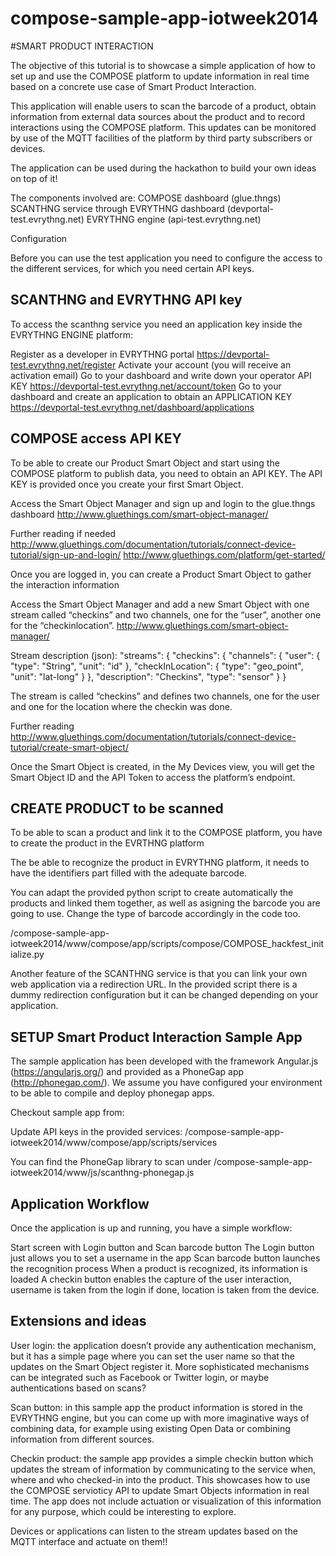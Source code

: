 compose-sample-app-iotweek2014
==============================

#SMART PRODUCT INTERACTION

The objective of this tutorial is to showcase a simple application of how to set up and use the COMPOSE platform to update information in real time based on a concrete use case of Smart Product Interaction.

This application will enable users to scan the barcode of a product, obtain information from external data sources about the product and to record interactions using the COMPOSE platform. This updates can be monitored by use of the MQTT facilities of the platform by third party subscribers or devices.

The application can be used during the hackathon to build your own ideas on top of it!

The components involved are:
COMPOSE dashboard (glue.thngs)
SCANTHNG service through EVRYTHNG dashboard (devportal-test.evrythng.net)
EVRYTHNG engine (api-test.evrythng.net)

Configuration

Before you can use the test application you need to configure the access to the different services, for which you need certain API keys.

## SCANTHNG and EVRYTHNG API key

To access the scanthng service you need an application key inside the EVRYTHNG ENGINE platform:

Register as a developer in EVRYTHNG portal https://devportal-test.evrythng.net/register
Activate your account (you will receive an activation email)
Go to your dashboard and write down your operator API KEY
https://devportal-test.evrythng.net/account/token
Go to your dashboard and create an application to obtain an APPLICATION KEY
https://devportal-test.evrythng.net/dashboard/applications

## COMPOSE access API KEY

To be able to create our Product Smart Object and start using the COMPOSE platform to publish data, you need to obtain an API KEY. The API KEY is provided once you create your first Smart Object.

Access the Smart Object Manager and sign up and login to the glue.thngs dashboard
http://www.gluethings.com/smart-object-manager/


Further reading if needed
http://www.gluethings.com/documentation/tutorials/connect-device-tutorial/sign-up-and-login/
http://www.gluethings.com/platform/get-started/

Once you are logged in, you can create a Product Smart Object to gather the interaction information

Access the Smart Object Manager and add a new Smart Object with one stream called “checkins” and two channels, one for the “user”, another one for the “checkinlocation”.
http://www.gluethings.com/smart-object-manager/

Stream description (json):
"streams": {
                      "checkins": {
                               "channels": {
                                                     "user": {
                                                                   "type": "String",
                                                                   "unit": "id"
                                                                  },
                                                      "checkInLocation": {
                                                                    "type": "geo_point",
                                                                    "unit": "lat-long"
                                                                      }
                                                  },
                                 "description": "Checkins",
                                 "type": "sensor"
                                       }
                  }

The stream is called “checkins” and defines two channels, one for the user and one for the location where the checkin was done.

Further reading 
http://www.gluethings.com/documentation/tutorials/connect-device-tutorial/create-smart-object/

Once the Smart Object is created, in the My Devices view, you will get the Smart Object ID and the API Token to access the platform’s endpoint.

## CREATE PRODUCT to be scanned

To be able to scan a product and link it to the COMPOSE platform, you have to create the product in the EVRTHNG platform 

The be able to recognize the product in EVRYTHNG platform, it needs to have the identifiers part filled with the adequate barcode.

You can adapt the provided python script to create automatically the products and linked them together, as well as asigning the barcode you are going to use. Change the type of barcode accordingly in the code too.

/compose-sample-app-iotweek2014/www/compose/app/scripts/compose/COMPOSE_hackfest_initialize.py

Another feature of the SCANTHNG service is that you can link your own web application via a redirection URL. In the provided script there is a dummy redirection configuration but it can be changed depending on your application.

## SETUP Smart Product Interaction Sample App

The sample application has been developed with the framework Angular.js (https://angularjs.org/) and provided as a PhoneGap app (http://phonegap.com/). We assume you have configured your environment to be able to compile and deploy phonegap apps.

Checkout sample app from:

Update API keys in the provided services: 
/compose-sample-app-iotweek2014/www/compose/app/scripts/services

You can find the PhoneGap library to scan under
/compose-sample-app-iotweek2014/www/js/scanthng-phonegap.js

## Application Workflow 
	
Once the application is up and running, you have a simple workflow:

Start screen with Login button and Scan barcode button
The Login button just allows you to set a username in the app
Scan barcode button launches the recognition process
When a product is recognized, its information is loaded
A checkin button enables the capture of the user interaction, username is taken from the login if done, location is taken from the device.

## Extensions and ideas

User login: the application doesn’t provide any authentication mechanism, but it has a simple page where you can set the user name so that the updates on the Smart Object register it. More sophisticated mechanisms can be integrated such as Facebook or Twitter login, or maybe authentications based on scans?

Scan button: in this sample app the product information is stored in the EVRYTHNG engine, but you can come up with more imaginative ways of combining data, for example using existing Open Data or combining information from different sources.

Checkin product: the sample app provides a simple checkin button which updates the stream of information by communicating to the service when, where and who checked-in into the product. This showcases how to use the COMPOSE servioticy API to update Smart Objects information in real time. The app does not include actuation or visualization of this information for any purpose, which could be interesting to explore.

Devices or applications can listen to the stream updates based on the MQTT interface and actuate on them!!

